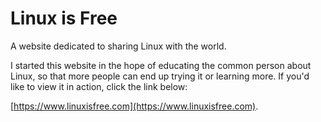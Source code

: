 # Linux is Free
A website dedicated to sharing Linux with the world.

I started this website in the hope of educating the common person about Linux, so that more people can end up trying it or learning more. If you'd like to view it in action, click the link below:

[https://www.linuxisfree.com](https://www.linuxisfree.com).
